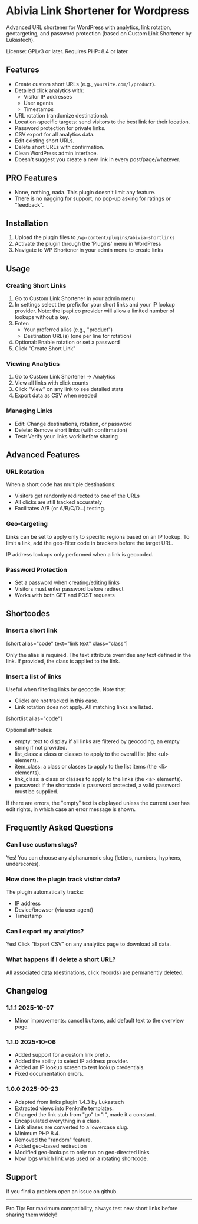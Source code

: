 # Abivia Link Shortener for Wordpress

Advanced URL shortener for WordPress with analytics, link rotation, geotargeting,
and password protection (based on Custom Link Shortener by Lukastech).

License: GPLv3 or later. Requires PHP: 8.4 or later.

## Features

- Create custom short URLs (e.g., `yoursite.com/l/product`).
- Detailed click analytics with:
  - Visitor IP addresses
  - User agents
  - Timestamps
- URL rotation (randomize destinations).
- Location-specific targets: send visitors to the best link for their location.
- Password protection for private links.
- CSV export for all analytics data.
- Edit existing short URLs.
- Delete short URLs with confirmation.
- Clean WordPress admin interface.
- Doesn't suggest you create a new link in every post/page/whatever.

## PRO Features

- None, nothing, nada. This plugin doesn't limit any feature.
- There is no nagging for support, no pop-up asking for ratings or "feedback". 

## Installation

1. Upload the plugin files to `/wp-content/plugins/abivia-shortlinks`
2. Activate the plugin through the 'Plugins' menu in WordPress
3. Navigate to WP Shortener in your admin menu to create links

## Usage

### Creating Short Links
1. Go to Custom Link Shortener in your admin menu
2. In settings select the prefix for your short links and your IP lookup provider.
Note: the ipapi.co provider will allow a limited number of lookups without a key.
3. Enter:
   - Your preferred alias (e.g., "product")
   - Destination URL(s) (one per line for rotation)
4. Optional: Enable rotation or set a password
5. Click "Create Short Link"

### Viewing Analytics
1. Go to Custom Link Shortener → Analytics
2. View all links with click counts
3. Click "View" on any link to see detailed stats
4. Export data as CSV when needed

### Managing Links
- Edit: Change destinations, rotation, or password
- Delete: Remove short links (with confirmation)
- Test: Verify your links work before sharing

## Advanced Features

### URL Rotation

When a short code has multiple destinations:
- Visitors get randomly redirected to one of the URLs
- All clicks are still tracked accurately
- Facilitates A/B (or A/B/C/D...) testing.

### Geo-targeting
Links can be set to apply only to specific regions based on an IP lookup.
To limit a link, add the geo-filter code in brackets before the target URL.

IP address lookups only performed when a link is geocoded.

### Password Protection
- Set a password when creating/editing links
- Visitors must enter password before redirect
- Works with both GET and POST requests

## Shortcodes

### Insert a short link

[short alias="code" text="link text" class="class"]

Only the alias is required. The text attribute overrides any text defined in the link.
If provided, the class is applied to the link.

### Insert a list of links

Useful when filtering links by geocode. Note that:
- Clicks are not tracked in this case.
- Link rotation does not apply. All matching links are listed.
 
[shortlist alias="code"]

Optional attributes:
- empty: text to display if all links are filtered by geocoding, an empty string if not provided.
- list_class: a class or classes to apply to the overall list (the \<ul> element). 
- item_class: a class or classes to apply to the list items (the \<li> elements).
- link_class: a class or classes to apply to the links (the \<a> elements).
- password: if the shortcode is password protected, a valid password must be supplied.

If there are errors, the "empty" text is displayed unless the current user has edit rights,
in which case an error message is shown.

## Frequently Asked Questions

### Can I use custom slugs?
Yes! You can choose any alphanumeric slug (letters, numbers, hyphens, underscores).

### How does the plugin track visitor data?
The plugin automatically tracks:
- IP address
- Device/browser (via user agent)
- Timestamp

### Can I export my analytics?
Yes! Click "Export CSV" on any analytics page to download all data.

### What happens if I delete a short URL?
All associated data (destinations, click records) are permanently deleted.

## Changelog

### 1.1.1 2025-10-07
- Minor improvements: cancel buttons, add default text to the overview page.

### 1.1.0 2025-10-06
- Added support for a custom link prefix.
- Added the ability to select IP address provider.
- Added an IP lookup screen to test lookup credentials.
- Fixed documentation errors.

### 1.0.0 2025-09-23
- Adapted from links plugin 1.4.3 by Lukastech
- Extracted views into Penknife templates.
- Changed the link stub from "go" to "l", made it a constant.
- Encapsulated everything in a class.
- Link aliases are converted to a lowercase slug.
- Minimum PHP 8.4.
- Removed the "random" feature.
- Added geo-based redirection
- Modified geo-lookups to only run on geo-directed links
- Now logs which link was used on a rotating shortcode.

## Support

If you find a problem open an issue on github.

---

Pro Tip: For maximum compatibility, always test new short links before sharing them widely!
